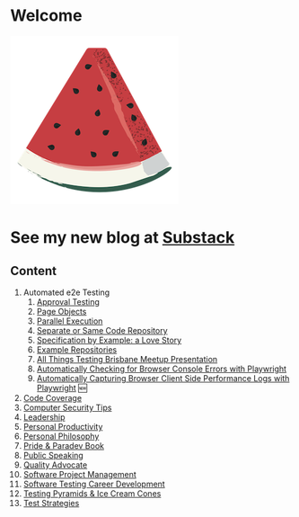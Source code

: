  <link rel="shortcut icon" type="image/x-icon" href="favicon.ico?">

# Welcome

![watermelon](/media/watermelon.png)

# See my new blog at [Substack](https://alisterscott.substack.com/)

## Content

1. Automated e2e Testing
   1. [Approval Testing](/Automatede2eTesting//ApprovalTesting.md)
   2. [Page Objects](/Automatede2eTesting//PageObjects.md)
   3. [Parallel Execution](/Automatede2eTesting//ParallelExecution.md)
   4. [Separate or Same Code Repository](/Automatede2eTesting//SameCodeRepository.md)
   5. [Specification by Example: a Love Story](/Automatede2eTesting//SpecificationByExample.md)
   6. [Example Repositories](/Automatede2eTesting/ExampleRepos.md)
   7. [All Things Testing Brisbane Meetup Presentation](/Automatede2eTesting/AllThingsTestingBrisbaneMeetup.md)
   8. [Automatically Checking for Browser Console Errors with Playwright](/Automatede2eTesting/AutomaticallyCheckingForPlaywrightConsoleErrors.md)
   9. [Automatically Capturing Browser Client Side Performance Logs with Playwright](/Automatede2eTesting/performanceLogs.md) 🆕
2. [Code Coverage](/CodeCoverage.md)
3. [Computer Security Tips](/ComputerSecurity.md)
4. [Leadership](/Leadership.md)
5. [Personal Productivity](/PersonalProductivity.md)
6. [Personal Philosophy](/PersonalPhilosophy.md)
7. [Pride & Paradev Book](/PrideAndParadev.md)
8. [Public Speaking](/PublicSpeaking.md)
9. [Quality Advocate](/QualityAdvocate.md)
10. [Software Project Management](/ProjectManagement.md)
11. [Software Testing Career Development](/SoftwareTestingCareerDevelopment.md)
12. [Testing Pyramids & Ice Cream Cones](/TestingPyramids.md)
13. [Test Strategies](/TestStrategies.md)

